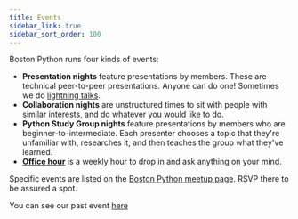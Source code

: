 ```yaml
---
title: Events
sidebar_link: true
sidebar_sort_order: 100
---
```


Boston Python runs four kinds of events:

- **Presentation nights** feature presentations by members.  These are technical peer-to-peer presentations.  Anyone can do one!  Sometimes we do [lightning talks](lightning.md).
- **Collaboration nights** are unstructured times to sit with people with similar interests, and do whatever you would like to do.
- **Python Study Group nights** feature presentations by members who are beginner-to-intermediate. Each presenter chooses a topic that they're unfamiliar with, researches it, and then teaches the group what they've learned.
- [**Office hour**](officehour.md) is a weekly hour to drop in and ask anything on your mind.

Specific events are listed on the [Boston Python meetup page](http://bostonpython.com).  RSVP there to be assured a spot.

You can see our past event [here](past-events/index.md)
